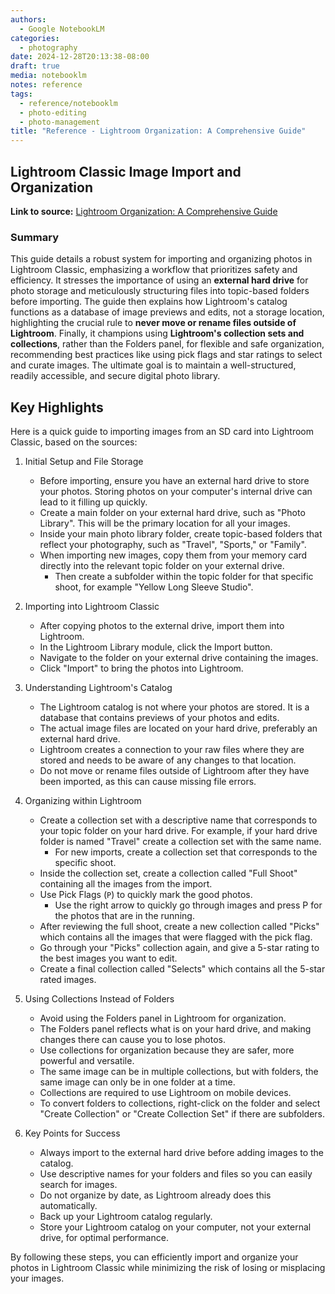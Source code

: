 ```yaml
---
authors:
  - Google NotebookLM
categories:
  - photography
date: 2024-12-28T20:13:38-08:00
draft: true
media: notebooklm
notes: reference
tags:
  - reference/notebooklm
  - photo-editing
  - photo-management
title: "Reference - Lightroom Organization: A Comprehensive Guide"
---
```


## Lightroom Classic Image Import and Organization

**Link to source:** [Lightroom Organization: A Comprehensive Guide](https://notebooklm.google.com/notebook/96c29c60-7405-4b55-8faa-204ade224a1f)

### Summary

This guide details a robust system for importing and organizing photos in Lightroom Classic, emphasizing a workflow that prioritizes safety and efficiency. It stresses the importance of using an **external hard drive** for photo storage and meticulously structuring files into topic-based folders before importing. The guide then explains how Lightroom's catalog functions as a database of image previews and edits, not a storage location, highlighting the crucial rule to **never move or rename files outside of Lightroom**. Finally, it champions using **Lightroom's collection sets and collections**, rather than the Folders panel, for flexible and safe organization, recommending best practices like using pick flags and star ratings to select and curate images. The ultimate goal is to maintain a well-structured, readily accessible, and secure digital photo library.

## Key Highlights

Here is a quick guide to importing images from an SD card into Lightroom Classic, based on the sources:

1. Initial Setup and File Storage

   - Before importing, ensure you have an external hard drive to store your photos. Storing photos on your computer's internal drive can lead to it filling up quickly.
   - Create a main folder on your external hard drive, such as "Photo Library". This will be the primary location for all your images.
   - Inside your main photo library folder, create topic-based folders that reflect your photography, such as "Travel", "Sports," or "Family".
   - When importing new images, copy them from your memory card directly into the relevant topic folder on your external drive.
     - Then create a subfolder within the topic folder for that specific shoot, for example "Yellow Long Sleeve Studio".

2. Importing into Lightroom Classic

   - After copying photos to the external drive, import them into Lightroom.
   - In the Lightroom Library module, click the Import button.
   - Navigate to the folder on your external drive containing the images.
   - Click "Import" to bring the photos into Lightroom.

3. Understanding Lightroom's Catalog

   - The Lightroom catalog is not where your photos are stored. It is a database that contains previews of your photos and edits.
   - The actual image files are located on your hard drive, preferably an external hard drive.
   - Lightroom creates a connection to your raw files where they are stored and needs to be aware of any changes to that location.
   - Do not move or rename files outside of Lightroom after they have been imported, as this can cause missing file errors.

4. Organizing within Lightroom

   - Create a collection set with a descriptive name that corresponds to your topic folder on your hard drive. For example, if your hard drive folder is named "Travel" create a collection set with the same name.
     - For new imports, create a collection set that corresponds to the specific shoot.
   - Inside the collection set, create a collection called "Full Shoot" containing all the images from the import.
   - Use Pick Flags (`P`) to quickly mark the good photos.
     - Use the right arrow to quickly go through images and press P for the photos that are in the running.
   - After reviewing the full shoot, create a new collection called "Picks" which contains all the images that were flagged with the pick flag.
   - Go through your "Picks" collection again, and give a 5-star rating to the best images you want to edit.
   - Create a final collection called "Selects" which contains all the 5-star rated images.

5. Using Collections Instead of Folders

   - Avoid using the Folders panel in Lightroom for organization.
   - The Folders panel reflects what is on your hard drive, and making changes there can cause you to lose photos.
   - Use collections for organization because they are safer, more powerful and versatile.
   - The same image can be in multiple collections, but with folders, the same image can only be in one folder at a time.
   - Collections are required to use Lightroom on mobile devices.
   - To convert folders to collections, right-click on the folder and select "Create Collection" or "Create Collection Set" if there are subfolders.

6. Key Points for Success
   - Always import to the external hard drive before adding images to the catalog.
   - Use descriptive names for your folders and files so you can easily search for images.
   - Do not organize by date, as Lightroom already does this automatically.
   - Back up your Lightroom catalog regularly.
   - Store your Lightroom catalog on your computer, not your external drive, for optimal performance.

By following these steps, you can efficiently import and organize your photos in Lightroom Classic while minimizing the risk of losing or misplacing your images.
